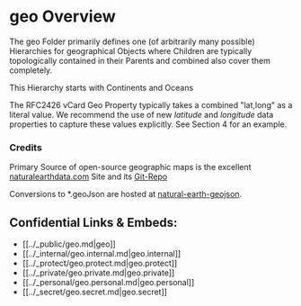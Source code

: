# geo Overview
 
The geo Folder primarily defines one (of arbitrarily many possible) Hierarchies for geographical Objects 
where Children are typically topologically contained in their Parents and combined also cover them completely. 

This Hierarchy starts with Continents and Oceans

The RFC2426 vCard Geo Property typically takes a combined "lat,long" as a literal value. 
We recommend the use of new _latitude_ and _longitude_ data properties to capture these values explicitly. 
See Section 4 for an example. 

### Credits
Primary Source of open-source geographic maps is the excellent 
[naturalearthdata.com](https://www.naturalearthdata.com/downloads/) Site and its [Git-Repo](https://github.com/nvkelso/natural-earth-vector)

Conversions to *.geoJson are hosted at [natural-earth-geojson](https://github.com/martynafford/natural-earth-geojson). 


## Confidential Links & Embeds: 
- [[../_public/geo.md|geo]] 
- [[../_internal/geo.internal.md|geo.internal]] 
- [[../_protect/geo.protect.md|geo.protect]] 
- [[../_private/geo.private.md|geo.private]] 
- [[../_personal/geo.personal.md|geo.personal]] 
- [[../_secret/geo.secret.md|geo.secret]]

